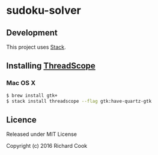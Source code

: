 # sudoku-solver

## Development

This project uses [Stack][stack].

## Installing [ThreadScope][threadscope]

### Mac OS X

```bash
$ brew install gtk+
$ stack install threadscope --flag gtk:have-quartz-gtk
```

## Licence

Released under MIT License

Copyright (c) 2016 Richard Cook

[stack]: https://haskellstack.org/
[threadscope]: https://wiki.haskell.org/ThreadScope
